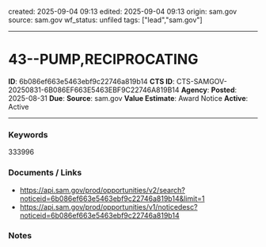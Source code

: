 created: 2025-09-04 09:13
edited: 2025-09-04 09:13
origin: sam.gov
source: sam.gov
wf_status: unfiled
tags: ["lead","sam.gov"]

---

# 43--PUMP,RECIPROCATING

**ID**: 6b086ef663e5463ebf9c22746a819b14
**CTS ID**: CTS-SAMGOV-20250831-6B086EF663E5463EBF9C22746A819B14
**Agency**: 
**Posted**: 2025-08-31
**Due**: 
**Source**: sam.gov
**Value Estimate**: Award Notice
**Active**: Active

---

### Keywords
333996

### Documents / Links
- <https://api.sam.gov/prod/opportunities/v2/search?noticeid=6b086ef663e5463ebf9c22746a819b14&limit=1>
- <https://api.sam.gov/prod/opportunities/v1/noticedesc?noticeid=6b086ef663e5463ebf9c22746a819b14>

### Notes

